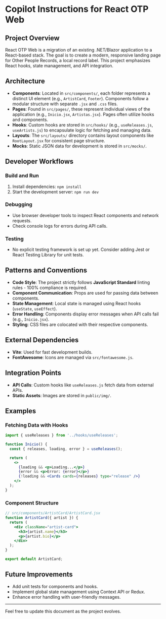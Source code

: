 # Copilot Instructions for React OTP Web

## Project Overview
React OTP Web is a migration of an existing .NET/Blazor application to a React-based stack. The goal is to create a modern, responsive landing page for Other People Records, a local record label. This project emphasizes React hooks, state management, and API integration.

## Architecture
- **Components**: Located in `src/components/`, each folder represents a distinct UI element (e.g., `ArtistCard`, `Footer`). Components follow a modular structure with separate `.jsx` and `.css` files.
- **Pages**: Found in `src/pages/`, these represent individual views of the application (e.g., `Inicio.jsx`, `Artistas.jsx`). Pages often utilize hooks and components.
- **Hooks**: Custom hooks are stored in `src/hooks/` (e.g., `useReleases.js`, `useArtists.js`) to encapsulate logic for fetching and managing data.
- **Layouts**: The `src/layouts/` directory contains layout components like `RootLayout.jsx` for consistent page structure.
- **Mocks**: Static JSON data for development is stored in `src/mocks/`.

## Developer Workflows
### Build and Run
1. Install dependencies: `npm install`
2. Start the development server: `npm run dev`

### Debugging
- Use browser developer tools to inspect React components and network requests.
- Check console logs for errors during API calls.

### Testing
- No explicit testing framework is set up yet. Consider adding Jest or React Testing Library for unit tests.

## Patterns and Conventions
- **Code Style**: The project strictly follows **JavaScript Standard** linting rules - 100% compliance is required.
- **Component Communication**: Props are used for passing data between components.
- **State Management**: Local state is managed using React hooks (`useState`, `useEffect`).
- **Error Handling**: Components display error messages when API calls fail (e.g., `Inicio.jsx`).
- **Styling**: CSS files are colocated with their respective components.

## External Dependencies
- **Vite**: Used for fast development builds.
- **FontAwesome**: Icons are managed via `src/fontawesome.js`.

## Integration Points
- **API Calls**: Custom hooks like `useReleases.js` fetch data from external APIs.
- **Static Assets**: Images are stored in `public/img/`.

## Examples
### Fetching Data with Hooks
```jsx
import { useReleases } from '../hooks/useReleases';

function Inicio() {
  const { releases, loading, error } = useReleases();

  return (
    <>
      {loading && <p>Loading...</p>}
      {error && <p>Error: {error}</p>}
      {!loading && <Cards cards={releases} type="release" />}
    </>
  );
}
```

### Component Structure
```jsx
// src/components/ArtistCard/ArtistCard.jsx
function ArtistCard({ artist }) {
  return (
    <div className="artist-card">
      <h3>{artist.name}</h3>
      <p>{artist.bio}</p>
    </div>
  );
}

export default ArtistCard;
```

## Future Improvements
- Add unit tests for components and hooks.
- Implement global state management using Context API or Redux.
- Enhance error handling with user-friendly messages.

---
Feel free to update this document as the project evolves.
